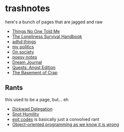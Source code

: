 # trashnotes

here's a bunch of pages that are jagged and raw

- [Things No One Told Me](6ab236ef-a2de-4a11-ab6c-ce26116f6cce.md)
- [The Loneliness Survival Handbook](7496f910-90b0-4143-9709-e909ee03feb6.md)
- [adhd things](ef14c7f3-ed30-4e0a-8ab3-3531b7548d2a.md)
- [my politics](d601d7ba-522b-4d6d-9e3b-101885e7aa00.md)
- [On society](c0c8d512-0a5c-4ed2-95fd-b89798852985.md)
- [poesy notes](858216cb-2909-4011-afe6-834d2fd96caa.md)
- [Dream Journal](4206b8df-d614-40f6-95b7-aa42df3eb0ce.md)
- [Quests: Angst Edition](59725060-9e81-4681-a58b-3114d5720cc5.md)
- [The Basement of Crap](4adf317e-82f2-4241-9231-e6d23667aeaf.md)

## Rants

this used to be a page, but... eh

- [Dickwad Delegation](f1fea19b-e03f-4185-9dc7-5f17818af670.md)
- [Snot Humility](f8bc6645-a41d-45c8-82f0-9a6b066e91a2.md)
- [exit codes][] is basically just a convolved rant
- [Object-oriented programming as we know it is wrong][OOP]

[exit codes]: 118eb717-47fc-4af6-91e3-5d533f942883.md
[OOP]: ae6b4e9f-4b19-4734-89cd-b3899ad05f6d.md
